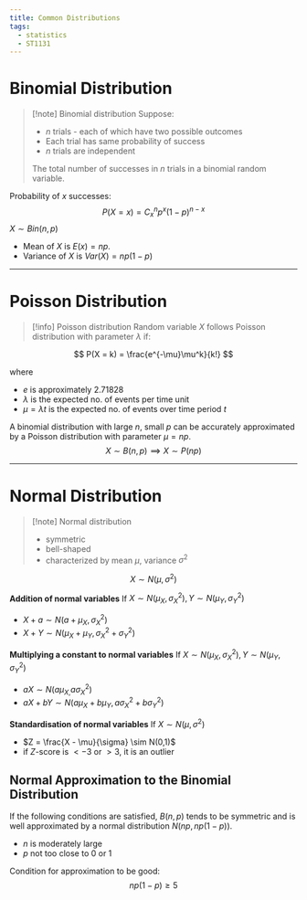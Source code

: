 ```yaml
---
title: Common Distributions
tags:
  - statistics
  - ST1131
---
```


# Binomial Distribution

> [!note] Binomial distribution
> Suppose:
> - $n$ trials - each of which have two possible outcomes
> - Each trial has same probability of success
> - $n$ trials are independent
>   
> The total number of successes in $n$ trials in a binomial random variable.

Probability of $x$ successes:
$$
P(X = x) = C^n_xp^x(1-p)^{n-x}
$$
$X \sim Bin(n,p)$
- Mean of $X$ is $E(x) = np$.
- Variance of $X$ is $Var(X) = np(1-p)$ 

---

# Poisson Distribution

> [!info] Poisson distribution
> Random variable $X$ follows Poisson distribution with parameter $\lambda$ if:

$$
P(X = k) = \frac{e^{-\mu}\mu^k}{k!}
$$ 

where 
- $e$ is approximately $2.71828$
- $\lambda$ is the expected no. of events per time unit
- $\mu = \lambda t$ is the expected no. of events over time period $t$

A binomial distribution with large $n$, small $p$ can be accurately approximated by a Poisson distribution with parameter $\mu = np$.
$$
X \sim B(n,p) \implies X \sim P(np)
$$

---

# Normal Distribution

> [!note] Normal distribution
> - symmetric
> - bell-shaped
> - characterized by mean $\mu$, variance $\sigma^2$

$$X \sim N(\mu, \sigma^2)$$

**Addition of normal variables**
If $X \sim N(\mu_{X}, \sigma^2_{X}), Y \sim N(\mu_{Y}, \sigma^2_Y)$
- $X + a \sim N(a + \mu_X,\sigma^2_X)$
- $X + Y \sim N(\mu_{X} + \mu_{Y},\sigma^2_{X} + \sigma^2_{Y})$

**Multiplying a constant to normal variables**
If $X \sim N(\mu_{X}, \sigma^2_{X}), Y \sim N(\mu_{Y}, \sigma^2_Y)$
- $aX \sim N(a\mu_{X,}a\sigma^2_X)$
- $aX + bY \sim N(a\mu_{X} + b\mu_{Y},a\sigma^2_{X} + b\sigma^2_{Y})$

**Standardisation of normal variables**
If $X \sim N(\mu, \sigma^2)$
- $Z = \frac{X - \mu}{\sigma} \sim N(0,1)$
- if $Z$-score is $<-3$ or $>3$, it is an outlier

## Normal Approximation to the Binomial Distribution

If the following conditions are satisfied, $B(n,p)$ tends to be symmetric and is well approximated by a normal distribution $N(np, np(1-p))$.
- $n$ is moderately large
- $p$ not too close to 0 or 1

Condition for approximation to be good:
$$
np(1-p) \geq 5
$$

